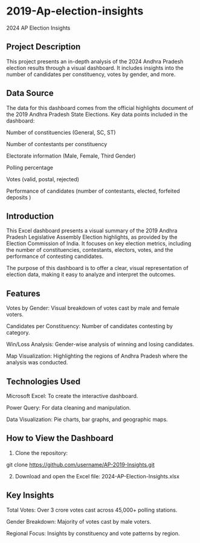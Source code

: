 # 2019-Ap-election-insights

2024 AP Election Insights

## Project Description

This project presents an in-depth analysis of the 2024 Andhra Pradesh election results through a visual dashboard. It includes insights into the number of candidates per constituency, votes by gender, and more.

## Data Source

The data for this dashboard comes from the official highlights document of the 2019 Andhra Pradesh State Elections. Key data points included in the dashboard:

Number of constituencies (General, SC, ST)

Number of contestants per constituency

Electorate information (Male, Female, Third Gender)

Polling percentage

Votes (valid, postal, rejected)

Performance of candidates (number of contestants, elected, forfeited deposits
)
## Introduction

This Excel dashboard presents a visual summary of the 2019 Andhra Pradesh Legislative Assembly Election highlights, as provided by the Election Commission of India. It focuses on key election metrics, including the number of constituencies, contestants, electors, votes, and the performance of contesting candidates.

The purpose of this dashboard is to offer a clear, visual representation of election data, making it easy to analyze and interpret the outcomes.


## Features

Votes by Gender: Visual breakdown of votes cast by male and female voters.

Candidates per Constituency: Number of candidates contesting by category.

Win/Loss Analysis: Gender-wise analysis of winning and losing candidates.

Map Visualization: Highlighting the regions of Andhra Pradesh where the analysis was conducted.


## Technologies Used

Microsoft Excel: To create the interactive dashboard.

Power Query: For data cleaning and manipulation.

Data Visualization: Pie charts, bar graphs, and geographic maps.


## How to View the Dashboard

1. Clone the repository:

git clone https://github.com/username/AP-2019-Insights.git


2. Download and open the Excel file:
2024-AP-Election-Insights.xlsx



## Key Insights

Total Votes: Over 3 crore votes cast across 45,000+ polling stations.

Gender Breakdown: Majority of votes cast by male voters.

Regional Focus: Insights by constituency and vote patterns by region.
